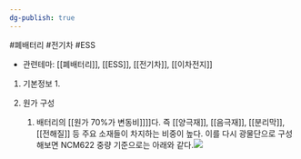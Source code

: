 ```yaml
---
dg-publish: true
---
```

#폐배터리 #전기차 #ESS

- 관련테마: [[폐배터리]], [[ESS]], [[전기차]], [[이차전지]]


1. 기본정보
	1. 
	   

1.  원가 구성
	1. 배터리의 [[원가 70%가 변동비]]]]다. 즉 [[양극재]], [[음극재]], [[분리막]], [[전해질]] 등 주요 소재들이 차지하는 비중이 높다. 이를 다시 광물단으로 구성해보면 NCM622 중량 기준으로는 아래와 같다.![](https://i.imgur.com/8OY34Hy.png)



